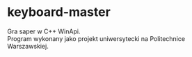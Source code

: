 # keyboard-master
Gra saper w C++ WinApi. <br/>
Program wykonany jako projekt uniwersytecki na Politechnice Warszawskiej.

